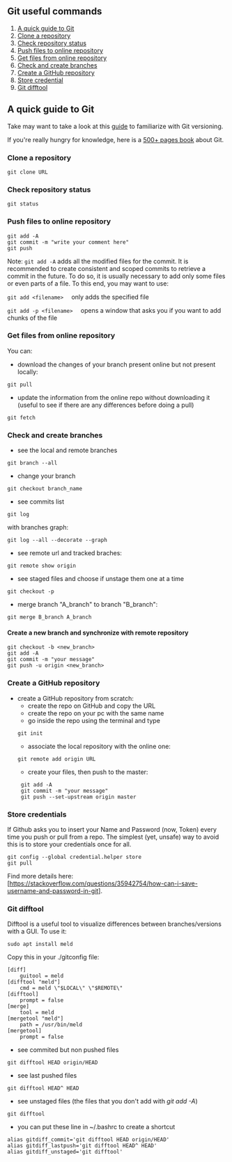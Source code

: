 ## Git useful commands

1. [A quick guide to Git](#git-no-deep-shit)
2. [Clone a repository](#clone)
3. [Check repository status](#status)
4. [Push files to online repository](#push)
5. [Get files from online repository](#pull)
6. [Check and create branches](#branches)
7. [Create a GitHub repository](#create)
8. [Store credential](#credentials)
9. [Git difftool](#difftool)

## A quick guide to Git <a name="git-no-deep-shit"></a>

Take may want to take a look at this [guide](https://rogerdudler.github.io/git-guide/) to familiarize with Git versioning.

If you're really hungry for knowledge, here is a [500+ pages book](https://git-scm.com/book/en/v2) about Git.

### Clone a repository <a name="clone"></a>
```
git clone URL
```
### Check repository status <a name="status"></a>
```
git status
```
### Push files to online repository <a name="push"></a>
  ```
  git add -A
  git commit -m "write your comment here"
  git push
  ```
Note: ```git add -A``` adds all the modified files for the commit. It is recommended to create consistent and scoped commits to retrieve a commit in the future.
To do so, it is usually necessary to add only some files or even parts of a file. To this end, you may want to use:

  ```git add <filename>  ``` only adds the specified file

  ```git add -p <filename>  ``` opens a window that asks you if you want to add chunks of the file

### Get files from online repository <a name="pull"></a>
You can:
* download the changes of your branch present online but not present locally:
```
git pull
```
* update the information from the online repo without downloading it (useful to see if there are any differences before doing a pull)
```
git fetch
```

### Check and create branches <a name="branches"></a>
* see the local and remote branches
```
git branch --all
```
* change your branch
```
git checkout branch_name
```
* see commits list
```
git log
```
  with branches graph:
  ```
  git log --all --decorate --graph
  ```
* see remote url and tracked braches:
```
git remote show origin
```
* see staged files and choose if unstage them one at a time
```
git checkout -p
```
* merge branch "A_branch" to branch "B_branch":
```
git merge B_branch A_branch
```
#### Create a new branch and synchronize with remote repository
```
git checkout -b <new_branch>
git add -A
git commit -m "your message"
git push -u origin <new_branch>
```

### Create a GitHub repository <a name="create"></a>
* create a GitHub repository from scratch:
  * create the repo on GitHub and copy the URL
  * create the repo on your pc with the same name
  * go inside the repo using the terminal and type
  ```
  git init
  ```
  * associate the local repository with the online one:
  ```
  git remote add origin URL
  ```
  * create your files, then push to the master:
  ```
   git add -A
   git commit -m "your message"
   git push --set-upstream origin master
  ```

### Store credentials <a name="credentials"></a>

If Github asks you to insert your Name and Password (now, Token) every time you push or pull from a repo.
The simplest (yet, unsafe) way to avoid this is to store your credentials once for all.
```
git config --global credential.helper store
git pull
```
Find more details here: [https://stackoverflow.com/questions/35942754/how-can-i-save-username-and-password-in-git].


### Git difftool <a name="difftool"></a>

Difftool is a useful tool to visualize differences between branches/versions with a GUI. To use it:

```
sudo apt install meld
```
Copy this in your ./gitconfig file:
```
[diff]
	guitool = meld
[difftool "meld"]
	cmd = meld \"$LOCAL\" \"$REMOTE\"
[difftool]
	prompt = false
[merge]
	tool = meld
[mergetool "meld"]
	path = /usr/bin/meld
[mergetool]
	prompt = false
```

* see commited but non pushed files
```
git difftool HEAD origin/HEAD
```

* see last pushed files
```
git difftool HEAD^ HEAD
```

* see unstaged files (the files that you don't add with _git add -A_)
```
git difftool
```

* you can put these line in ~/.bashrc to create a shortcut
```
alias gitdiff_commit='git difftool HEAD origin/HEAD'
alias gitdiff_lastpush='git difftool HEAD^ HEAD'
alias gitdiff_unstaged='git difftool'
```
